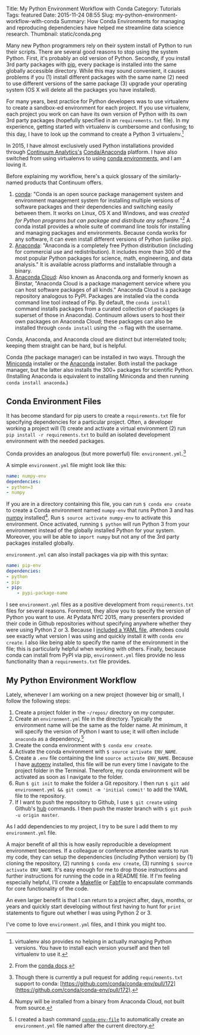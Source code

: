 Title: My Python Environment Workflow with Conda
Category: Tutorials
Tags: featured
Date: 2015-11-24 08:55
Slug: my-python-environment-workflow-with-conda
Summary: How Conda Environments for managing and reproducing dependencies have helped me streamline data science research.
Thumbnail: static/conda.png

Many new Python programmers rely on their system install of Python to run their scripts. There are several good reasons to stop using the system Python. First, it's probably an old version of Python. Secondly, if you install 3rd party packages with [pip](https://pypi.python.org/pypi/pip), every package is installed into the same globally accessible directory. While this may sound convenient, it causes problems if you (1) install different packages with the same name (2) need to use different versions of the same package (3) upgrade your operating system (OS X will delete all the packages you have installed).

For many years, best practice for Python developers was to use virtualenv to create a sandbox-ed environment for each project. If you use virtualenv, each project you work on can have its own version of Python with its own 3rd party packages (hopefully specified in an `requirements.txt` file). In my experience, getting started with virtualenv is cumbersome and confusing; to this day, I have to look up the command to create a Python 3 virtualenv.[^python-version]

In 2015, I have almost exclusively used Python installations provided through [Continuum Analytics's](https://www.continuum.io/ "Continuum") [Conda/Anaconda](http://conda.pydata.org/docs/intro.html "Intro to conda &mdash; Conda   documentation") platform. I have also switched from using virtualenvs to using [conda environments](http://conda.pydata.org/docs/using/envs.html "Managing environments &mdash; Conda   documentation"), and I am loving it.

Before explaining my workflow, here's a quick glossary of the similarly-named products that Continuum offers.

1. [conda](http://conda.pydata.org/docs/intro.html): "Conda is an open source package management system and environment management system for installing multiple versions of software packages and their dependencies and switching easily between them. It works on Linux, OS X and Windows, and was _created for Python programs but can package and distribute any software._"[^conda] A conda install provides a whole suite of command line tools for installing and managing packages and environments. Because conda works for any software, it can even install different versions of Python (unlike pip).
2. [Anaconda](https://www.continuum.io/downloads): "Anaconda is a completely free Python distribution (including for commercial use and redistribution). It includes more than 300 of the most popular Python packages for science, math, engineering, and data analysis." It is available across platforms and installable through a binary.
3. [Anaconda Cloud](https://anaconda.org): Also known as Anaconda.org and formerly known as Binstar, "Anaconda Cloud is a package management service where you can host software packages of all kinds." Anaconda Cloud is a package repository analogous to PyPI. Packages are installed via the conda command line tool instead of Pip. By default, the `conda install` command installs packages from a curated collection of packages (a superset of those in Anaconda). Continuum allows users to host their own packages on Anaconda Cloud; these packages can also be installed through `conda install` using the `-n` flag with the username.

Conda, Anaconda, and Anaconda cloud are distinct but interrelated tools; keeping them straight can be hard, but is helpful.

Conda (the package manager) can be installed in two ways. Through the [Miniconda](http://conda.pydata.org/miniconda.html) installer or the [Anaconda](https://www.continuum.io/downloads) installer. Both install the package manager, but the latter also installs the 300+ packages for scientific Python. (Installing Anaconda is equivalent to installing Miniconda and then running `conda install anaconda`.)

## Conda Environment Files

It has become standard for pip users to create a `requirements.txt` file for specifying dependencies for a particular project. Often, a developer working a project will (1) create and activate a virtual environment (2) run `pip install -r requirements.txt` to build an isolated development environment with the needed packages.

Conda provides an analogous (but more powerful) file: `environment.yml`.[^requirements-conda]

A simple `environment.yml` file might look like this:

```yml
name: numpy-env
dependencies:
- python=3
- numpy
```

If you are in a directory containing this file, you can run `$ conda env create` to create a Conda environment named `numpy-env` that runs Python 3 and has [numpy](http://www.numpy.org/ "NumPy &mdash; Numpy") installed[^numpy]. Run `$ source activate numpy-env` to activate this environment. Once activated, running `$ python` will run Python 3 from your environment instead of the globally installed Python for your system. Moreover, you will be able to `import numpy` but not any of the 3rd party packages installed globally.

`environment.yml` can also install packages via pip with this syntax:

```yml
name: pip-env
dependencies:
- python
- pip
- pip:
    - pypi-package-name
```

I see `environment.yml` files as a positive development from `requirements.txt` files for several reasons. Foremost, they allow you to specify the version of Python you want to use. At Pydata NYC 2015, many presenters provided their code in Github repositories without specifying anywhere whether they were using Python 2 or 3. Because I [included a YAML file](https://github.com/tdhopper/pydata-nyc-2015/blob/55b9d2892b18e1d191325fc1890740901723dcfd/environment.yml), attendees could see exactly what version I was using and quickly install it with `conda env create`. I also like being able to specify the name of the environment in the file; this is particularly helpful when working with others. Finally, because conda can install from PyPI via pip, `environment.yml` files provide no less functionality than a `requirements.txt` file provides.

## My Python Environment Workflow

Lately, whenever I am working on a new project (however big or small), I follow the following steps:

1. Create a project folder in the `~/repos/` directory on my computer.
2. Create an `environment.yml` file in the directory. Typically the environment name will be the same as the folder name. At minimum, it will specify the version of Python I want to use; it will often include `anaconda` as a dependency.[^conda-env-file]
3. Create the conda environment with `$ conda env create`.
4. Activate the conda environment with `$ source activate ENV_NAME`.
5. Create a `.env` file containing the line `source activate ENV_NAME`. Because I have [autoenv](https://github.com/kennethreitz/autoenv) installed, this file will be run every time I navigate to the project folder in the Terminal. Therefore, my conda environment will be activated as soon as I navigate to the folder.
6. Run `$ git init` to make the folder a Git repository. I then run `$ git add environment.yml && git commit -m 'initial commit'` to add the YAML file to the repository.
7. If I want to push the repository to Github, I use `$ git create` using Github's [hub](https://github.com/github/hub) commands. I then push the master branch with `$ git push -u origin master`.

As I add dependencies to my project, I try to be sure I add them to my `environment.yml` file.

A major benefit of all this is how easily reproducible a development environment becomes. If a colleague or conference attendee wants to run my code, they can setup the dependencies (_including_ Python version) by (1) cloning the repository, (2) running `$ conda env create`, (3) running `$ source activate ENV_NAME`. It's easy enough for me to drop those instructions and further instructions for running the code in a README file. If I'm feeling especially helpful, I'll create a [Makefile](http://mrbook.org/blog/tutorials/make/ "Makefiles &#8211; Mrbook&#039;s Stuff") or [Fabfile](http://www.fabfile.org/ "Welcome to Fabric! &mdash; Fabric  documentation") to encapsulate commands for core functionality of the code.

An even larger benefit is that I can return to a project after, days, months, or years and quickly start developing without first having to hunt for `print` statements to figure out whether I was using Python 2 or 3.

I've come to love `environment.yml` files, and I think you might too.

[^python-version]: virtualenv also provides no helping in actually managing Python versions. You have to install each version yourself and then tell virtualenv to use it.
[^conda]: From the [conda docs](http://conda.pydata.org/docs/).
[^requirements-conda]: Though there is currently a pull request for adding `requirements.txt` support to conda: [https://github.com/conda/conda-env/pull/172](https://github.com/conda/conda-env/pull/172).
[^numpy]: Numpy will be installed from a binary from Anaconda Cloud, not built from source.
[^conda-env-file]: I created a bash command [`conda-env-file`](https://github.com/tdhopper/dotfiles/blob/f319aca85d034488d2a37f43e2ee7c49c057cef6/bash_functions#L119-L139) to automatically create an `environment.yml` file named after the current directory.